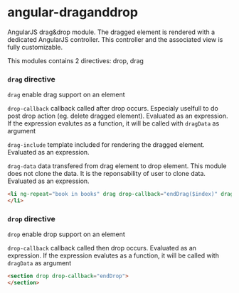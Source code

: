 angular-draganddrop
===================

AngularJS drag&amp;drop module. The dragged element is rendered with a dedicated AngularJS controller. This controller and the associated view is fully customizable.

This modules contains 2 directives: drop, drag

### `drag` directive

`drag` enable drag support on an element

`drop-callback` callback called after drop occurs. Especialy uselfull to do post drop action (eg. delete dragged element). Evaluated as an expression. If the expression evalutes as a function, it will be called with `dragData` as argument

`drag-include` template included for rendering the dragged element. Evaluated as an expression.

`drag-data` data transfered from drag element to drop element. This module does not clone the data. It is the reponsability of user to clone data. Evaluated as an expression.

```html
<li ng-repeat="book in books" drag drop-callback="endDrag($index)" drag-include="'dragItemTemplate'" drag-data="book">
</li>

```


### `drop` directive

`drop` enable drop support on an element

`drop-callback` callback called then drop occurs. Evaluated as an expression. If the expression evalutes as a function, it will be called with `dragData` as argument



```html
<section drop drop-callback="endDrop">
</section>
```
